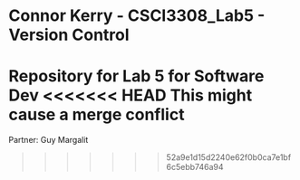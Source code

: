 # Connor Kerry - CSCI3308_Lab5 - Version Control
Repository for Lab 5 for Software Dev
<<<<<<< HEAD
This might cause a merge conflict
=======
Partner: Guy Margalit
>>>>>>> 52a9e1d15d2240e62f0b0ca7e1bf6c5ebb746a94

